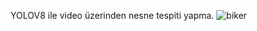 YOLOV8 ile video üzerinden nesne tespiti yapma.
![biker](https://github.com/Sematemur/YOLOv8-ile-video-zerinden-nesne-tespiti/assets/99514111/fb7162ad-929a-4d04-a117-8a280d2d6186)
